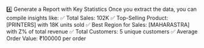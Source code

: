 4️⃣ Generate a Report with Key Statistics
Once you extract the data, you can compile insights like:
✅ Total Sales: 102K
✅ Top-Selling Product: [PRINTERS] with 18K units sold
✅ Best Region for Sales: [MAHARASTRA] with Z% of total revenue
✅ Total Customers: 5 unique customers
✅ Average Order Value: ₹100000 per order
